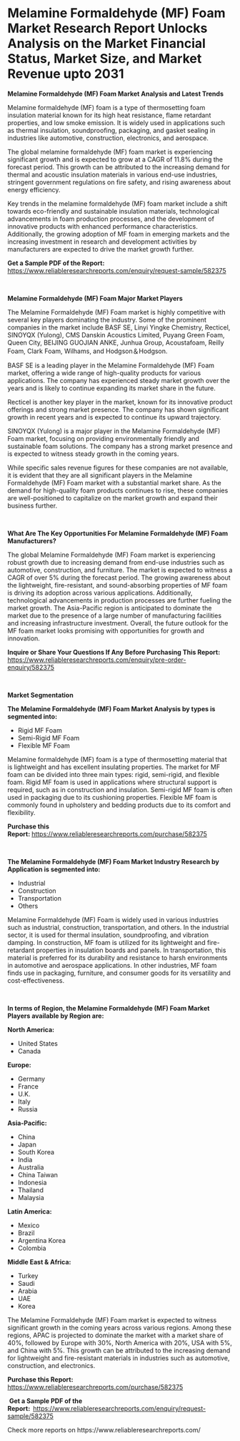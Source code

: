 <p><h1>Melamine Formaldehyde (MF) Foam Market Research Report Unlocks Analysis on the Market Financial Status, Market Size, and Market Revenue upto 2031</h1></p><p><strong>Melamine Formaldehyde (MF) Foam Market Analysis and Latest Trends</strong></p>
<p><p>Melamine formaldehyde (MF) foam is a type of thermosetting foam insulation material known for its high heat resistance, flame retardant properties, and low smoke emission. It is widely used in applications such as thermal insulation, soundproofing, packaging, and gasket sealing in industries like automotive, construction, electronics, and aerospace.</p><p>The global melamine formaldehyde (MF) foam market is experiencing significant growth and is expected to grow at a CAGR of 11.8% during the forecast period. This growth can be attributed to the increasing demand for thermal and acoustic insulation materials in various end-use industries, stringent government regulations on fire safety, and rising awareness about energy efficiency.</p><p>Key trends in the melamine formaldehyde (MF) foam market include a shift towards eco-friendly and sustainable insulation materials, technological advancements in foam production processes, and the development of innovative products with enhanced performance characteristics. Additionally, the growing adoption of MF foam in emerging markets and the increasing investment in research and development activities by manufacturers are expected to drive the market growth further.</p></p>
<p><strong>Get a Sample PDF of the Report:&nbsp;</strong> <a href="https://www.reliableresearchreports.com/enquiry/request-sample/582375">https://www.reliableresearchreports.com/enquiry/request-sample/582375</a></p>
<p>&nbsp;</p>
<p><strong>Melamine Formaldehyde (MF) Foam Major Market Players</strong></p>
<p><p>The Melamine Formaldehyde (MF) Foam market is highly competitive with several key players dominating the industry. Some of the prominent companies in the market include BASF SE, Linyi Yingke Chemistry, Recticel, SINOYQX (Yulong), CMS Danskin Acoustics Limited, Puyang Green Foam, Queen City, BEIJING GUOJIAN ANKE, Junhua Group, Acoustafoam, Reilly Foam, Clark Foam, Wilhams, and Hodgson＆Hodgson. </p><p>BASF SE is a leading player in the Melamine Formaldehyde (MF) Foam market, offering a wide range of high-quality products for various applications. The company has experienced steady market growth over the years and is likely to continue expanding its market share in the future.</p><p>Recticel is another key player in the market, known for its innovative product offerings and strong market presence. The company has shown significant growth in recent years and is expected to continue its upward trajectory.</p><p>SINOYQX (Yulong) is a major player in the Melamine Formaldehyde (MF) Foam market, focusing on providing environmentally friendly and sustainable foam solutions. The company has a strong market presence and is expected to witness steady growth in the coming years.</p><p>While specific sales revenue figures for these companies are not available, it is evident that they are all significant players in the Melamine Formaldehyde (MF) Foam market with a substantial market share. As the demand for high-quality foam products continues to rise, these companies are well-positioned to capitalize on the market growth and expand their business further.</p></p>
<p>&nbsp;</p>
<p><strong>What Are The Key Opportunities For Melamine Formaldehyde (MF) Foam Manufacturers?</strong></p>
<p><p>The global Melamine Formaldehyde (MF) Foam market is experiencing robust growth due to increasing demand from end-use industries such as automotive, construction, and furniture. The market is expected to witness a CAGR of over 5% during the forecast period. The growing awareness about the lightweight, fire-resistant, and sound-absorbing properties of MF foam is driving its adoption across various applications. Additionally, technological advancements in production processes are further fueling the market growth. The Asia-Pacific region is anticipated to dominate the market due to the presence of a large number of manufacturing facilities and increasing infrastructure investment. Overall, the future outlook for the MF foam market looks promising with opportunities for growth and innovation.</p></p>
<p><strong>Inquire or Share Your Questions If Any Before Purchasing This Report:</strong> <a href="https://www.reliableresearchreports.com/enquiry/pre-order-enquiry/582375">https://www.reliableresearchreports.com/enquiry/pre-order-enquiry/582375</a></p>
<p>&nbsp;</p>
<p><strong>Market Segmentation</strong></p>
<p><strong>The Melamine Formaldehyde (MF) Foam Market Analysis by types is segmented into:</strong></p>
<p><ul><li>Rigid MF Foam</li><li>Semi-Rigid MF Foam</li><li>Flexible MF Foam</li></ul></p>
<p><p>Melamine formaldehyde (MF) foam is a type of thermosetting material that is lightweight and has excellent insulating properties. The market for MF foam can be divided into three main types: rigid, semi-rigid, and flexible foam. Rigid MF foam is used in applications where structural support is required, such as in construction and insulation. Semi-rigid MF foam is often used in packaging due to its cushioning properties. Flexible MF foam is commonly found in upholstery and bedding products due to its comfort and flexibility.</p></p>
<p><strong>Purchase this Report:&nbsp;</strong><a href="https://www.reliableresearchreports.com/purchase/582375">https://www.reliableresearchreports.com/purchase/582375</a></p>
<p>&nbsp;</p>
<p><strong>The Melamine Formaldehyde (MF) Foam Market Industry Research by Application is segmented into:</strong></p>
<p><ul><li>Industrial</li><li>Construction</li><li>Transportation</li><li>Others</li></ul></p>
<p><p>Melamine Formaldehyde (MF) Foam is widely used in various industries such as industrial, construction, transportation, and others. In the industrial sector, it is used for thermal insulation, soundproofing, and vibration damping. In construction, MF foam is utilized for its lightweight and fire-retardant properties in insulation boards and panels. In transportation, this material is preferred for its durability and resistance to harsh environments in automotive and aerospace applications. In other industries, MF foam finds use in packaging, furniture, and consumer goods for its versatility and cost-effectiveness.</p></p>
<p>&nbsp;</p>
<p><strong>In terms of Region, the Melamine Formaldehyde (MF) Foam Market Players available by Region are:</strong></p>
<p>
    <p> <strong> North America: </strong>
        <ul>
            <li>United States</li>
            <li>Canada</li>
        </ul>
        </p> 
    <p> <strong> Europe: </strong>
        <ul>
            <li>Germany</li>
            <li>France</li>
            <li>U.K.</li>
            <li>Italy</li>
            <li>Russia</li>
        </ul>
        </p> 
    <p> <strong> Asia-Pacific: </strong>
        <ul>
            <li>China</li>
            <li>Japan</li>
            <li>South Korea</li>
            <li>India</li>
            <li>Australia</li>
            <li>China Taiwan</li>
            <li>Indonesia</li>
            <li>Thailand</li>
            <li>Malaysia</li>
        </ul>
        </p> 
    <p> <strong> Latin America: </strong>
        <ul>
            <li>Mexico</li>
            <li>Brazil</li>
            <li>Argentina Korea</li>
            <li>Colombia</li>
        </ul>
        </p> 
    <p> <strong> Middle East & Africa: </strong>
        <ul>
            <li>Turkey</li>
            <li>Saudi</li>
            <li>Arabia</li>
            <li>UAE</li>
            <li>Korea</li>
        </ul>
    </p>
    </p>
<p><p>The Melamine Formaldehyde (MF) Foam market is expected to witness significant growth in the coming years across various regions. Among these regions, APAC is projected to dominate the market with a market share of 40%, followed by Europe with 30%, North America with 20%, USA with 5%, and China with 5%. This growth can be attributed to the increasing demand for lightweight and fire-resistant materials in industries such as automotive, construction, and electronics.</p></p>
<p><strong>Purchase this Report: </strong><a href="https://www.reliableresearchreports.com/purchase/582375">https://www.reliableresearchreports.com/purchase/582375</a></p>
<p>&nbsp;<strong>Get a Sample PDF of the Report:&nbsp;&nbsp;</strong><a href="https://www.reliableresearchreports.com/enquiry/request-sample/582375">https://www.reliableresearchreports.com/enquiry/request-sample/582375</a></p>
<p><strong></strong></p>
<p>Check more reports on https://www.reliableresearchreports.com/</p>
